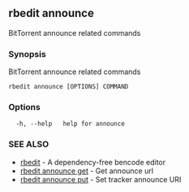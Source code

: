 ## rbedit announce

BitTorrent announce related commands

### Synopsis


BitTorrent announce related commands

```
rbedit announce [OPTIONS] COMMAND
```

### Options

```
  -h, --help   help for announce
```

### SEE ALSO

* [rbedit](rbedit.md)	 - A dependency-free bencode editor
* [rbedit announce get](rbedit_announce_get.md)	 - Get announce url
* [rbedit announce put](rbedit_announce_put.md)	 - Set tracker announce URI

